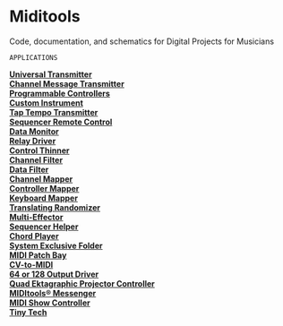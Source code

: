 # Miditools
Code, documentation, and schematics for Digital Projects for Musicians

	APPLICATIONS
<p><b> <a href="Applications/universal.html">Universal Transmitter</a><br>
              <a href="Applications/chanmap.html">Channel Message Transmitter</a><br>
              <a href="Applications/progcont.html">Programmable Controllers</a><br>
              <a href="Applications/custom.html">Custom Instrument</a><br>
              <a href="Applications/taptempo.html">Tap Tempo Transmitter</a><br>
              <a href="Applications/seqremote.html">Sequencer Remote Control</a><br>
              <a href="Applications/datamon.html">Data Monitor</a><br>
              <a href="Applications/relaydrv.html">Relay Driver</a><br>
              <a href="Applications/contthin.html">Control Thinner</a><br>
              <a href="Applications/chanfilt.html">Channel Filter</a><br>
              <a href="Applications/datafilt.html">Data Filter</a><br>
              <a href="Applications/chanmap.html">Channel Mapper</a><br>
              <a href="Applications/contmap.html">Controller Mapper</a><br>
              <a href="Applications/keymap.html">Keyboard Mapper</a><br>
              <a href="Applications/transrand.html">Translating Randomizer</a><br>
              <a href="Applications/multeff.html">Multi-Effector</a><br>
              <a href="Applications/seqhelp.html">Sequencer Helper</a><br>
              <a href="Applications/chordplr.html">Chord Player</a><br>
              <a href="Applications/sysex.html">System Exclusive Folder</a><br>
              <a href="Applications/patch.html">MIDI Patch Bay</a><br>
              <a href="Applications/cvmidi.html">CV-to-MIDI</a><br>
              <a href="Applications/64opd.html">64 or 128 Output Driver</a><br>
              <a href="Applications/ektagraph.html">Quad Ektagraphic Projector 
              Controller</a><br>
              <a href="Applications/mtm.html">MIDItools&reg; Messenger</a><br>
              <a href="Applications/showcont.html">MIDI Show Controller</a><br>
              <a href="Applications/tinytech.html">Tiny Tech</a></b> 
